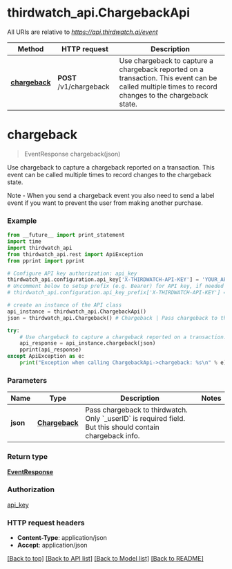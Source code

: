 # thirdwatch_api.ChargebackApi

All URIs are relative to *https://api.thirdwatch.ai/event*

Method | HTTP request | Description
------------- | ------------- | -------------
[**chargeback**](ChargebackApi.md#chargeback) | **POST** /v1/chargeback | Use chargeback to capture a chargeback reported on a transaction. This event can be called multiple times to record changes to the chargeback state.


# **chargeback**
> EventResponse chargeback(json)

Use chargeback to capture a chargeback reported on a transaction. This event can be called multiple times to record changes to the chargeback state.

Note - When you send a chargeback event you also need to send a label event if you want to prevent the user from making another purchase. 

### Example 
```python
from __future__ import print_statement
import time
import thirdwatch_api
from thirdwatch_api.rest import ApiException
from pprint import pprint

# Configure API key authorization: api_key
thirdwatch_api.configuration.api_key['X-THIRDWATCH-API-KEY'] = 'YOUR_API_KEY'
# Uncomment below to setup prefix (e.g. Bearer) for API key, if needed
# thirdwatch_api.configuration.api_key_prefix['X-THIRDWATCH-API-KEY'] = 'Bearer'

# create an instance of the API class
api_instance = thirdwatch_api.ChargebackApi()
json = thirdwatch_api.Chargeback() # Chargeback | Pass chargeback to thirdwatch. Only `_userID` is required field. But this should contain chargeback info.

try: 
    # Use chargeback to capture a chargeback reported on a transaction. This event can be called multiple times to record changes to the chargeback state.
    api_response = api_instance.chargeback(json)
    pprint(api_response)
except ApiException as e:
    print("Exception when calling ChargebackApi->chargeback: %s\n" % e)
```

### Parameters

Name | Type | Description  | Notes
------------- | ------------- | ------------- | -------------
 **json** | [**Chargeback**](Chargeback.md)| Pass chargeback to thirdwatch. Only &#x60;_userID&#x60; is required field. But this should contain chargeback info. | 

### Return type

[**EventResponse**](EventResponse.md)

### Authorization

[api_key](../README.md#api_key)

### HTTP request headers

 - **Content-Type**: application/json
 - **Accept**: application/json

[[Back to top]](#) [[Back to API list]](../README.md#documentation-for-api-endpoints) [[Back to Model list]](../README.md#documentation-for-models) [[Back to README]](../README.md)

